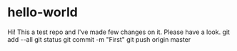 # hello-world
Hi!
This a test repo
and I've made few changes on it. Please have a look.
git add --all
git status
git commit -m "First"
git push origin master

